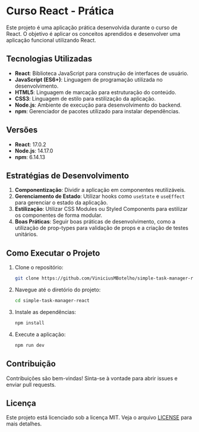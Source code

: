 # Curso React - Prática

Este projeto é uma aplicação prática desenvolvida durante o curso de React. O objetivo é aplicar os conceitos aprendidos e desenvolver uma aplicação funcional utilizando React.

## Tecnologias Utilizadas

- **React**: Biblioteca JavaScript para construção de interfaces de usuário.
- **JavaScript (ES6+)**: Linguagem de programação utilizada no desenvolvimento.
- **HTML5**: Linguagem de marcação para estruturação do conteúdo.
- **CSS3**: Linguagem de estilo para estilização da aplicação.
- **Node.js**: Ambiente de execução para desenvolvimento do backend.
- **npm**: Gerenciador de pacotes utilizado para instalar dependências.

## Versões

- **React**: 17.0.2
- **Node.js**: 14.17.0
- **npm**: 6.14.13

## Estratégias de Desenvolvimento

1. **Componentização**: Dividir a aplicação em componentes reutilizáveis.
2. **Gerenciamento de Estado**: Utilizar hooks como `useState` e `useEffect` para gerenciar o estado da aplicação.
3. **Estilização**: Utilizar CSS Modules ou Styled Components para estilizar os componentes de forma modular.
4. **Boas Práticas**: Seguir boas práticas de desenvolvimento, como a utilização de prop-types para validação de props e a criação de testes unitários.

## Como Executar o Projeto

1. Clone o repositório:
    ```bash
    git clone https://github.com/ViniciusMBotelho/simple-task-manager-react.git
    ```
2. Navegue até o diretório do projeto:
    ```bash
    cd simple-task-manager-react
    ```
3. Instale as dependências:
    ```bash
    npm install
    ```
4. Execute a aplicação:
    ```bash
    npm run dev
    ```

## Contribuição

Contribuições são bem-vindas! Sinta-se à vontade para abrir issues e enviar pull requests.

## Licença

Este projeto está licenciado sob a licença MIT. Veja o arquivo [LICENSE](LICENSE) para mais detalhes.
